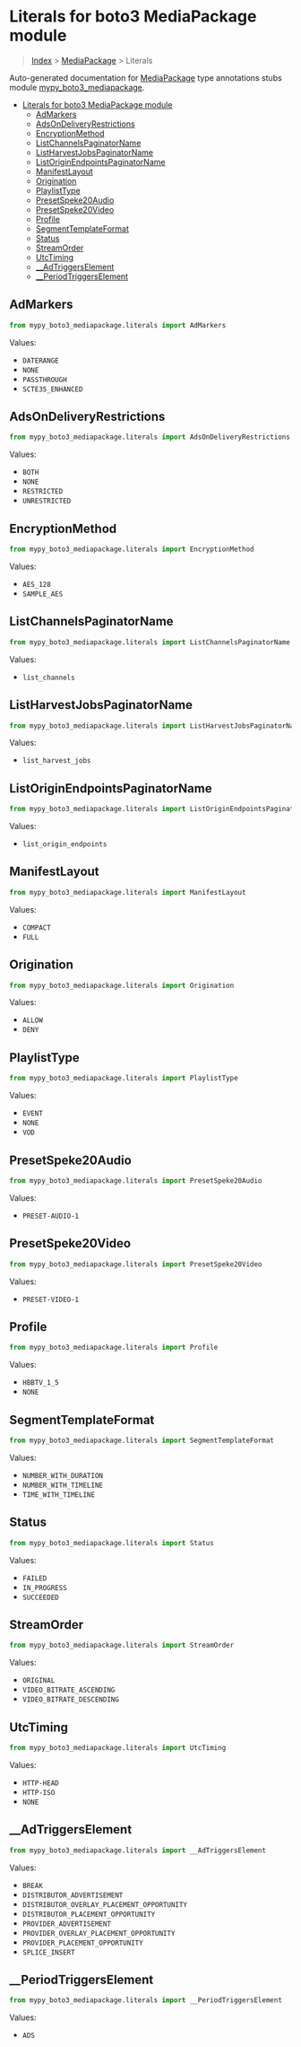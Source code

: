 # Literals for boto3 MediaPackage module

> [Index](../README.md) > [MediaPackage](./README.md) > Literals

Auto-generated documentation for
[MediaPackage](https://boto3.amazonaws.com/v1/documentation/api/latest/reference/services/mediapackage.html#MediaPackage)
type annotations stubs module
[mypy_boto3_mediapackage](https://pypi.org/project/mypy-boto3-mediapackage/).

- [Literals for boto3 MediaPackage module](#literals-for-boto3-mediapackage-module)
  - [AdMarkers](#admarkers)
  - [AdsOnDeliveryRestrictions](#adsondeliveryrestrictions)
  - [EncryptionMethod](#encryptionmethod)
  - [ListChannelsPaginatorName](#listchannelspaginatorname)
  - [ListHarvestJobsPaginatorName](#listharvestjobspaginatorname)
  - [ListOriginEndpointsPaginatorName](#listoriginendpointspaginatorname)
  - [ManifestLayout](#manifestlayout)
  - [Origination](#origination)
  - [PlaylistType](#playlisttype)
  - [PresetSpeke20Audio](#presetspeke20audio)
  - [PresetSpeke20Video](#presetspeke20video)
  - [Profile](#profile)
  - [SegmentTemplateFormat](#segmenttemplateformat)
  - [Status](#status)
  - [StreamOrder](#streamorder)
  - [UtcTiming](#utctiming)
  - [\_\_AdTriggersElement](#__adtriggerselement)
  - [\_\_PeriodTriggersElement](#__periodtriggerselement)

## AdMarkers

```python
from mypy_boto3_mediapackage.literals import AdMarkers
```

Values:

- `DATERANGE`
- `NONE`
- `PASSTHROUGH`
- `SCTE35_ENHANCED`

## AdsOnDeliveryRestrictions

```python
from mypy_boto3_mediapackage.literals import AdsOnDeliveryRestrictions
```

Values:

- `BOTH`
- `NONE`
- `RESTRICTED`
- `UNRESTRICTED`

## EncryptionMethod

```python
from mypy_boto3_mediapackage.literals import EncryptionMethod
```

Values:

- `AES_128`
- `SAMPLE_AES`

## ListChannelsPaginatorName

```python
from mypy_boto3_mediapackage.literals import ListChannelsPaginatorName
```

Values:

- `list_channels`

## ListHarvestJobsPaginatorName

```python
from mypy_boto3_mediapackage.literals import ListHarvestJobsPaginatorName
```

Values:

- `list_harvest_jobs`

## ListOriginEndpointsPaginatorName

```python
from mypy_boto3_mediapackage.literals import ListOriginEndpointsPaginatorName
```

Values:

- `list_origin_endpoints`

## ManifestLayout

```python
from mypy_boto3_mediapackage.literals import ManifestLayout
```

Values:

- `COMPACT`
- `FULL`

## Origination

```python
from mypy_boto3_mediapackage.literals import Origination
```

Values:

- `ALLOW`
- `DENY`

## PlaylistType

```python
from mypy_boto3_mediapackage.literals import PlaylistType
```

Values:

- `EVENT`
- `NONE`
- `VOD`

## PresetSpeke20Audio

```python
from mypy_boto3_mediapackage.literals import PresetSpeke20Audio
```

Values:

- `PRESET-AUDIO-1`

## PresetSpeke20Video

```python
from mypy_boto3_mediapackage.literals import PresetSpeke20Video
```

Values:

- `PRESET-VIDEO-1`

## Profile

```python
from mypy_boto3_mediapackage.literals import Profile
```

Values:

- `HBBTV_1_5`
- `NONE`

## SegmentTemplateFormat

```python
from mypy_boto3_mediapackage.literals import SegmentTemplateFormat
```

Values:

- `NUMBER_WITH_DURATION`
- `NUMBER_WITH_TIMELINE`
- `TIME_WITH_TIMELINE`

## Status

```python
from mypy_boto3_mediapackage.literals import Status
```

Values:

- `FAILED`
- `IN_PROGRESS`
- `SUCCEEDED`

## StreamOrder

```python
from mypy_boto3_mediapackage.literals import StreamOrder
```

Values:

- `ORIGINAL`
- `VIDEO_BITRATE_ASCENDING`
- `VIDEO_BITRATE_DESCENDING`

## UtcTiming

```python
from mypy_boto3_mediapackage.literals import UtcTiming
```

Values:

- `HTTP-HEAD`
- `HTTP-ISO`
- `NONE`

## \_\_AdTriggersElement

```python
from mypy_boto3_mediapackage.literals import __AdTriggersElement
```

Values:

- `BREAK`
- `DISTRIBUTOR_ADVERTISEMENT`
- `DISTRIBUTOR_OVERLAY_PLACEMENT_OPPORTUNITY`
- `DISTRIBUTOR_PLACEMENT_OPPORTUNITY`
- `PROVIDER_ADVERTISEMENT`
- `PROVIDER_OVERLAY_PLACEMENT_OPPORTUNITY`
- `PROVIDER_PLACEMENT_OPPORTUNITY`
- `SPLICE_INSERT`

## \_\_PeriodTriggersElement

```python
from mypy_boto3_mediapackage.literals import __PeriodTriggersElement
```

Values:

- `ADS`
